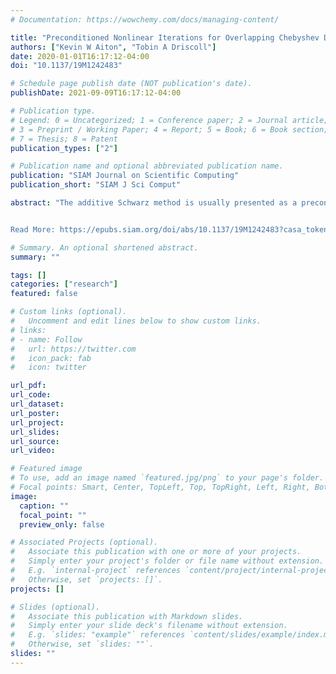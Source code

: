 ```yaml
---
# Documentation: https://wowchemy.com/docs/managing-content/

title: "Preconditioned Nonlinear Iterations for Overlapping Chebyshev Discretizations with Independent Grids"
authors: ["Kevin W Aiton", "Tobin A Driscoll"]
date: 2020-01-01T16:17:12-04:00
doi: "10.1137/19M1242483"

# Schedule page publish date (NOT publication's date).
publishDate: 2021-09-09T16:17:12-04:00

# Publication type.
# Legend: 0 = Uncategorized; 1 = Conference paper; 2 = Journal article;
# 3 = Preprint / Working Paper; 4 = Report; 5 = Book; 6 = Book section;
# 7 = Thesis; 8 = Patent
publication_types: ["2"]

# Publication name and optional abbreviated publication name.
publication: "SIAM Journal on Scientific Computing"
publication_short: "SIAM J Sci Comput"

abstract: "The additive Schwarz method is usually presented as a preconditioner for a PDE linearization based on overlapping subsets of nodes from a global discretization. It has previously been shown how to apply Schwarz preconditioning to a nonlinear problem. By first replacing the original global PDE with the Schwarz overlapping problem, the global discretization becomes a simple union of subdomain discretizations, and unknowns do not need to be shared. In this way, restrictive-type updates can be avoided, and subdomains need to communicate only via interface interpolations. The resulting preconditioner can be applied linearly or nonlinearly. In the latter case, nonlinear subdomain problems are solved independently in parallel, and the frequency and amount of interprocess communication can be greatly reduced compared to global preconditioning of the sequence of linearized problems.


Read More: https://epubs.siam.org/doi/abs/10.1137/19M1242483?casa_token=NFkef7E_brwAAAAA:Kguze98V4mNMIobvPkTrYLGbEjwTCWChkGppg0IJ8syF7Y9x-A2yDo6FsTElYqFmZ9PVe4hkAg"

# Summary. An optional shortened abstract.
summary: ""

tags: []
categories: ["research"]
featured: false

# Custom links (optional).
#   Uncomment and edit lines below to show custom links.
# links:
# - name: Follow
#   url: https://twitter.com
#   icon_pack: fab
#   icon: twitter

url_pdf:
url_code:
url_dataset:
url_poster:
url_project:
url_slides:
url_source:
url_video:

# Featured image
# To use, add an image named `featured.jpg/png` to your page's folder. 
# Focal points: Smart, Center, TopLeft, Top, TopRight, Left, Right, BottomLeft, Bottom, BottomRight.
image:
  caption: ""
  focal_point: ""
  preview_only: false

# Associated Projects (optional).
#   Associate this publication with one or more of your projects.
#   Simply enter your project's folder or file name without extension.
#   E.g. `internal-project` references `content/project/internal-project/index.md`.
#   Otherwise, set `projects: []`.
projects: []

# Slides (optional).
#   Associate this publication with Markdown slides.
#   Simply enter your slide deck's filename without extension.
#   E.g. `slides: "example"` references `content/slides/example/index.md`.
#   Otherwise, set `slides: ""`.
slides: ""
---
```

